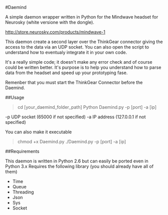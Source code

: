 #Daemind

A simple daemon wrapper written in Python for the Mindwave headset for Neurosky (white versione with the dongle). 

http://store.neurosky.com/products/mindwave-1

This daemon create a second layer over the ThinkGear connector giving the access to the data via an UDP socket.
You can also open the script to understand how to eventualy integrate it in your own code.

It's a really simple code; it doesn't make any error check and of course could be written better.
It's purpose is to help you understand how to parse data from the headset and speed up your prototyping fase.

Remenber that you must start the ThinkGear Connector before the Daemind.

##Usage

> cd [your_daemind_folder_path]
> Python Daemind.py -p [port] -a [ip]

-p UDP socket (65000 if not specified)
-a IP  address (127.0.0.1 if not specified)

You can also make it executable

> chmod +x Daemind.py
> ./Daemind.py -p [port] -a [ip]

##Requirements 

This daemon is written in Python 2.6 but can easily be ported even in Python 3.x
Requires the following library (you should already have all of them)
- Time
- Queue
- Threading
- Json
- Sys
- Socket


